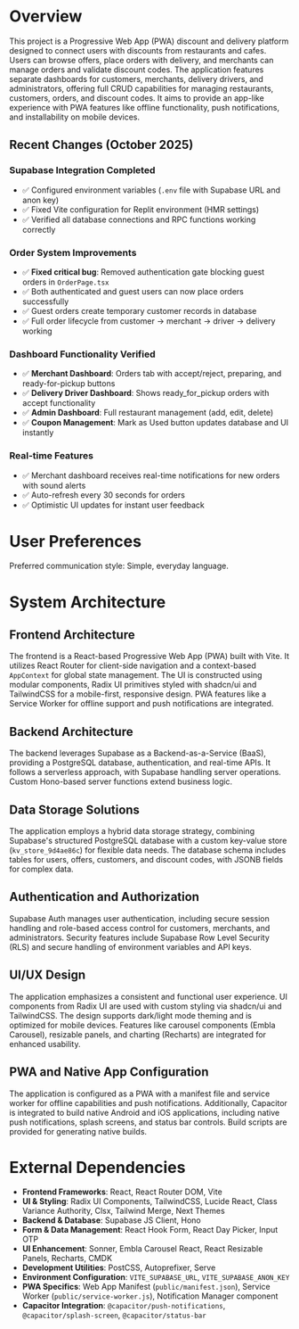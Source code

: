 # Overview

This project is a Progressive Web App (PWA) discount and delivery platform designed to connect users with discounts from restaurants and cafes. Users can browse offers, place orders with delivery, and merchants can manage orders and validate discount codes. The application features separate dashboards for customers, merchants, delivery drivers, and administrators, offering full CRUD capabilities for managing restaurants, customers, orders, and discount codes. It aims to provide an app-like experience with PWA features like offline functionality, push notifications, and installability on mobile devices.

## Recent Changes (October 2025)

### Supabase Integration Completed
- ✅ Configured environment variables (`.env` file with Supabase URL and anon key)
- ✅ Fixed Vite configuration for Replit environment (HMR settings)
- ✅ Verified all database connections and RPC functions working correctly

### Order System Improvements  
- ✅ **Fixed critical bug**: Removed authentication gate blocking guest orders in `OrderPage.tsx`
- ✅ Both authenticated and guest users can now place orders successfully
- ✅ Guest orders create temporary customer records in database
- ✅ Full order lifecycle from customer → merchant → driver → delivery working

### Dashboard Functionality Verified
- ✅ **Merchant Dashboard**: Orders tab with accept/reject, preparing, and ready-for-pickup buttons
- ✅ **Delivery Driver Dashboard**: Shows ready_for_pickup orders with accept functionality
- ✅ **Admin Dashboard**: Full restaurant management (add, edit, delete)
- ✅ **Coupon Management**: Mark as Used button updates database and UI instantly

### Real-time Features
- ✅ Merchant dashboard receives real-time notifications for new orders with sound alerts
- ✅ Auto-refresh every 30 seconds for orders
- ✅ Optimistic UI updates for instant user feedback

# User Preferences

Preferred communication style: Simple, everyday language.

# System Architecture

## Frontend Architecture
The frontend is a React-based Progressive Web App (PWA) built with Vite. It utilizes React Router for client-side navigation and a context-based `AppContext` for global state management. The UI is constructed using modular components, Radix UI primitives styled with shadcn/ui and TailwindCSS for a mobile-first, responsive design. PWA features like a Service Worker for offline support and push notifications are integrated.

## Backend Architecture
The backend leverages Supabase as a Backend-as-a-Service (BaaS), providing a PostgreSQL database, authentication, and real-time APIs. It follows a serverless approach, with Supabase handling server operations. Custom Hono-based server functions extend business logic.

## Data Storage Solutions
The application employs a hybrid data storage strategy, combining Supabase's structured PostgreSQL database with a custom key-value store (`kv_store_9d4ae86c`) for flexible data needs. The database schema includes tables for users, offers, customers, and discount codes, with JSONB fields for complex data.

## Authentication and Authorization
Supabase Auth manages user authentication, including secure session handling and role-based access control for customers, merchants, and administrators. Security features include Supabase Row Level Security (RLS) and secure handling of environment variables and API keys.

## UI/UX Design
The application emphasizes a consistent and functional user experience. UI components from Radix UI are used with custom styling via shadcn/ui and TailwindCSS. The design supports dark/light mode theming and is optimized for mobile devices. Features like carousel components (Embla Carousel), resizable panels, and charting (Recharts) are integrated for enhanced usability.

## PWA and Native App Configuration
The application is configured as a PWA with a manifest file and service worker for offline capabilities and push notifications. Additionally, Capacitor is integrated to build native Android and iOS applications, including native push notifications, splash screens, and status bar controls. Build scripts are provided for generating native builds.

# External Dependencies

-   **Frontend Frameworks**: React, React Router DOM, Vite
-   **UI & Styling**: Radix UI Components, TailwindCSS, Lucide React, Class Variance Authority, Clsx, Tailwind Merge, Next Themes
-   **Backend & Database**: Supabase JS Client, Hono
-   **Form & Data Management**: React Hook Form, React Day Picker, Input OTP
-   **UI Enhancement**: Sonner, Embla Carousel React, React Resizable Panels, Recharts, CMDK
-   **Development Utilities**: PostCSS, Autoprefixer, Serve
-   **Environment Configuration**: `VITE_SUPABASE_URL`, `VITE_SUPABASE_ANON_KEY`
-   **PWA Specifics**: Web App Manifest (`public/manifest.json`), Service Worker (`public/service-worker.js`), Notification Manager component
-   **Capacitor Integration**: `@capacitor/push-notifications`, `@capacitor/splash-screen`, `@capacitor/status-bar`